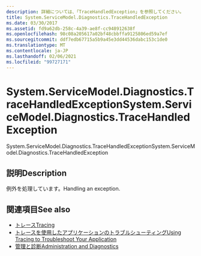 ```yaml
---
description: 詳細については、「TraceHandledException」を参照してください。
title: System.ServiceModel.Diagnostics.TraceHandledException
ms.date: 03/30/2017
ms.assetid: fd9a62db-258c-4a39-ae8f-cc948912638f
ms.openlocfilehash: 98c08a205617a02bf48cbbffa9125806ed59a7ef
ms.sourcegitcommit: ddf7edb67715a5b9a45e3dd44536dabc153c1de0
ms.translationtype: MT
ms.contentlocale: ja-JP
ms.lasthandoff: 02/06/2021
ms.locfileid: "99727171"
---
```

# <a name="systemservicemodeldiagnosticstracehandledexception"></a><span data-ttu-id="16bcd-103">System.ServiceModel.Diagnostics.TraceHandledException</span><span class="sxs-lookup"><span data-stu-id="16bcd-103">System.ServiceModel.Diagnostics.TraceHandledException</span></span>

<span data-ttu-id="16bcd-104">System.ServiceModel.Diagnostics.TraceHandledException</span><span class="sxs-lookup"><span data-stu-id="16bcd-104">System.ServiceModel.Diagnostics.TraceHandledException</span></span>  
  
## <a name="description"></a><span data-ttu-id="16bcd-105">説明</span><span class="sxs-lookup"><span data-stu-id="16bcd-105">Description</span></span>  

 <span data-ttu-id="16bcd-106">例外を処理しています。</span><span class="sxs-lookup"><span data-stu-id="16bcd-106">Handling an exception.</span></span>  
  
## <a name="see-also"></a><span data-ttu-id="16bcd-107">関連項目</span><span class="sxs-lookup"><span data-stu-id="16bcd-107">See also</span></span>

- [<span data-ttu-id="16bcd-108">トレース</span><span class="sxs-lookup"><span data-stu-id="16bcd-108">Tracing</span></span>](index.md)
- [<span data-ttu-id="16bcd-109">トレースを使用したアプリケーションのトラブルシューティング</span><span class="sxs-lookup"><span data-stu-id="16bcd-109">Using Tracing to Troubleshoot Your Application</span></span>](using-tracing-to-troubleshoot-your-application.md)
- [<span data-ttu-id="16bcd-110">管理と診断</span><span class="sxs-lookup"><span data-stu-id="16bcd-110">Administration and Diagnostics</span></span>](../index.md)
